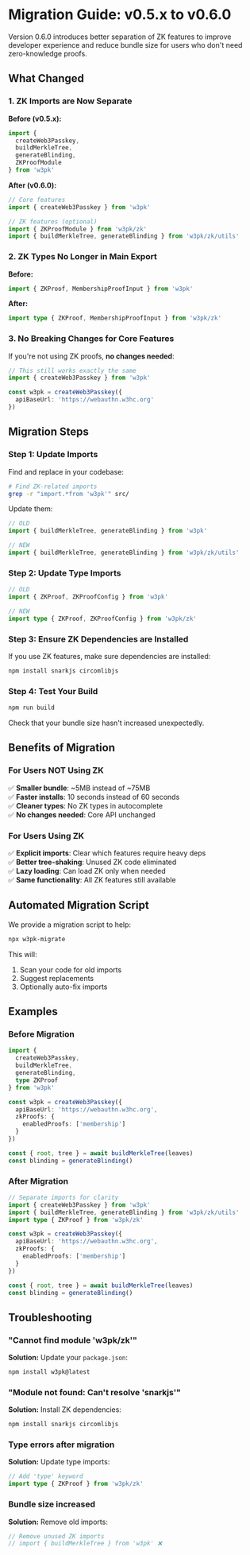 # Migration Guide: v0.5.x to v0.6.0

Version 0.6.0 introduces better separation of ZK features to improve developer experience and reduce bundle size for users who don't need zero-knowledge proofs.

## What Changed

### 1. ZK Imports are Now Separate

**Before (v0.5.x):**
```typescript
import { 
  createWeb3Passkey, 
  buildMerkleTree, 
  generateBlinding,
  ZKProofModule 
} from 'w3pk'
```

**After (v0.6.0):**
```typescript
// Core features
import { createWeb3Passkey } from 'w3pk'

// ZK features (optional)
import { ZKProofModule } from 'w3pk/zk'
import { buildMerkleTree, generateBlinding } from 'w3pk/zk/utils'
```

### 2. ZK Types No Longer in Main Export

**Before:**
```typescript
import { ZKProof, MembershipProofInput } from 'w3pk'
```

**After:**
```typescript
import type { ZKProof, MembershipProofInput } from 'w3pk/zk'
```

### 3. No Breaking Changes for Core Features

If you're not using ZK proofs, **no changes needed**:
```typescript
// This still works exactly the same
import { createWeb3Passkey } from 'w3pk'

const w3pk = createWeb3Passkey({
  apiBaseUrl: 'https://webauthn.w3hc.org'
})
```

## Migration Steps

### Step 1: Update Imports

Find and replace in your codebase:
```bash
# Find ZK-related imports
grep -r "import.*from 'w3pk'" src/
```

Update them:
```typescript
// OLD
import { buildMerkleTree, generateBlinding } from 'w3pk'

// NEW
import { buildMerkleTree, generateBlinding } from 'w3pk/zk/utils'
```

### Step 2: Update Type Imports
```typescript
// OLD
import { ZKProof, ZKProofConfig } from 'w3pk'

// NEW
import type { ZKProof, ZKProofConfig } from 'w3pk/zk'
```

### Step 3: Ensure ZK Dependencies are Installed

If you use ZK features, make sure dependencies are installed:
```bash
npm install snarkjs circomlibjs
```

### Step 4: Test Your Build
```bash
npm run build
```

Check that your bundle size hasn't increased unexpectedly.

## Benefits of Migration

### For Users NOT Using ZK

✅ **Smaller bundle**: ~5MB instead of ~75MB  
✅ **Faster installs**: 10 seconds instead of 60 seconds  
✅ **Cleaner types**: No ZK types in autocomplete  
✅ **No changes needed**: Core API unchanged

### For Users Using ZK

✅ **Explicit imports**: Clear which features require heavy deps  
✅ **Better tree-shaking**: Unused ZK code eliminated  
✅ **Lazy loading**: Can load ZK only when needed  
✅ **Same functionality**: All ZK features still available

## Automated Migration Script

We provide a migration script to help:
```bash
npx w3pk-migrate
```

This will:
1. Scan your code for old imports
2. Suggest replacements
3. Optionally auto-fix imports

## Examples

### Before Migration
```typescript
import { 
  createWeb3Passkey,
  buildMerkleTree,
  generateBlinding,
  type ZKProof
} from 'w3pk'

const w3pk = createWeb3Passkey({
  apiBaseUrl: 'https://webauthn.w3hc.org',
  zkProofs: {
    enabledProofs: ['membership']
  }
})

const { root, tree } = await buildMerkleTree(leaves)
const blinding = generateBlinding()
```

### After Migration
```typescript
// Separate imports for clarity
import { createWeb3Passkey } from 'w3pk'
import { buildMerkleTree, generateBlinding } from 'w3pk/zk/utils'
import type { ZKProof } from 'w3pk/zk'

const w3pk = createWeb3Passkey({
  apiBaseUrl: 'https://webauthn.w3hc.org',
  zkProofs: {
    enabledProofs: ['membership']
  }
})

const { root, tree } = await buildMerkleTree(leaves)
const blinding = generateBlinding()
```

## Troubleshooting

### "Cannot find module 'w3pk/zk'"

**Solution:** Update your `package.json`:
```bash
npm install w3pk@latest
```

### "Module not found: Can't resolve 'snarkjs'"

**Solution:** Install ZK dependencies:
```bash
npm install snarkjs circomlibjs
```

### Type errors after migration

**Solution:** Update type imports:
```typescript
// Add 'type' keyword
import type { ZKProof } from 'w3pk/zk'
```

### Bundle size increased

**Solution:** Remove old imports:
```typescript
// Remove unused ZK imports
// import { buildMerkleTree } from 'w3pk' ❌
```
